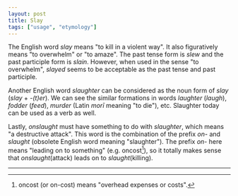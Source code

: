 ```yaml
---
layout: post
title: Slay
tags: ["usage", "etymology"]
---
```


The English word *slay* means "to kill in a violent way".
It also figuratively means "to overwhelm" or "to amaze".
The past tense form is *slew* and the past participle form is *slain*.
However, when used in the sense "to overwhelm", *slayed* seems to be acceptable as the past tense and past participle.

Another English word *slaughter* can be considered as the noun form of *slay* (*slay* + *-(t)er*).
We can see the similar formations in words *laughter* (*laugh*), *fodder* (*feed*), *murder* (Latin *morī* meaning "to die"), etc.
Slaughter today can be used as a verb as well.

Lastly, *onslaught* must have something to do with *slaughter*, which means "a destructive attack".
This word is the combination of the prefix *on-* and *slaught* (obsolete English word meaning "slaughter").
The prefix *on-* here means "leading on to something" (e.g. oncost[^oncost]), so it totally makes sense that *onslaught*(attack) leads on to *slaught*(killing).

---

[^oed-on]: "on-, prefix." OED Online. Oxford University Press, December 2021. Web. 26 December 2021.
[^oncost]: oncost (or on-cost) means "overhead expenses or costs".
